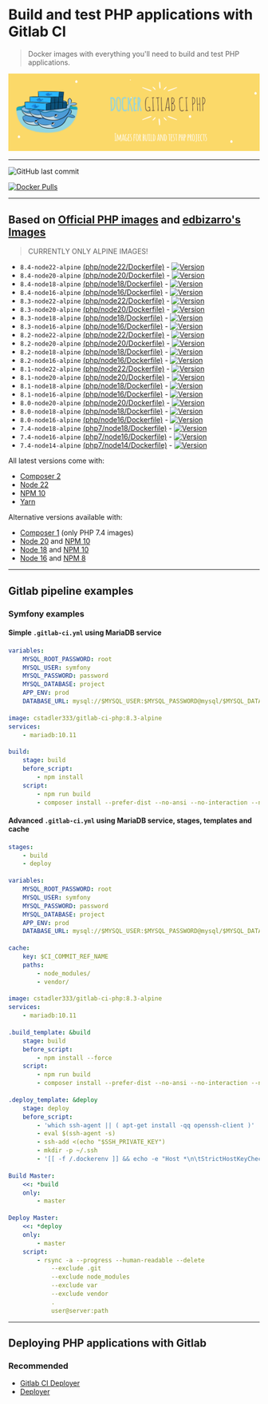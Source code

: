 # Build and test PHP applications with Gitlab CI

> Docker images with everything you'll need to build and test PHP applications.

![Logo](https://raw.githubusercontent.com/cstadler333/gitlab-ci-php/master/gitlab-ci-php.png)

---

![GitHub last commit](https://img.shields.io/github/last-commit/cstadler333/gitlab-ci-php.svg?style=for-the-badge&logo=git)

[![Docker Pulls](https://img.shields.io/docker/pulls/cstadler333/gitlab-ci-php.svg?style=for-the-badge&logo=docker)](https://hub.docker.com/r/cstadler333/gitlab-ci-php/)

---

## Based on [Official PHP images](https://hub.docker.com/_/php/) and [edbizarro's Images](https://github.com/edbizarro/gitlab-ci-pipeline-php)

> CURRENTLY ONLY ALPINE IMAGES!

- `8.4-node22-alpine` [(php/node22/Dockerfile)](https://github.com/cstadler333/gitlab-ci-php/blob/main/php/node22/Dockerfile) - [![Version](https://img.shields.io/docker/v/cstadler333/gitlab-ci-php/8.4-node22-alpine?style=for-the-badge&logo=docker)](https://hub.docker.com/r/cstadler333/gitlab-ci-php/tags?name=8.4-node22-alpine)
- `8.4-node20-alpine` [(php/node20/Dockerfile)](https://github.com/cstadler333/gitlab-ci-php/blob/main/php/node20/Dockerfile) - [![Version](https://img.shields.io/docker/v/cstadler333/gitlab-ci-php/8.4-node20-alpine?style=for-the-badge&logo=docker)](https://hub.docker.com/r/cstadler333/gitlab-ci-php/tags?name=8.4-node20-alpine)
- `8.4-node18-alpine` [(php/node18/Dockerfile)](https://github.com/cstadler333/gitlab-ci-php/blob/main/php/node18/Dockerfile) - [![Version](https://img.shields.io/docker/v/cstadler333/gitlab-ci-php/8.4-node18-alpine?style=for-the-badge&logo=docker)](https://hub.docker.com/r/cstadler333/gitlab-ci-php/tags?name=8.4-node18-alpine)
- `8.4-node16-alpine` [(php/node16/Dockerfile)](https://github.com/cstadler333/gitlab-ci-php/blob/main/php/node16/Dockerfile) - [![Version](https://img.shields.io/docker/v/cstadler333/gitlab-ci-php/8.4-node16-alpine?style=for-the-badge&logo=docker)](https://hub.docker.com/r/cstadler333/gitlab-ci-php/tags?name=8.4-node16-alpine)
- `8.3-node22-alpine` [(php/node22/Dockerfile)](https://github.com/cstadler333/gitlab-ci-php/blob/main/php/node22/Dockerfile) - [![Version](https://img.shields.io/docker/v/cstadler333/gitlab-ci-php/8.3-node22-alpine?style=for-the-badge&logo=docker)](https://hub.docker.com/r/cstadler333/gitlab-ci-php/tags?name=8.3-node22-alpine)
- `8.3-node20-alpine` [(php/node20/Dockerfile)](https://github.com/cstadler333/gitlab-ci-php/blob/main/php/node20/Dockerfile) - [![Version](https://img.shields.io/docker/v/cstadler333/gitlab-ci-php/8.3-node20-alpine?style=for-the-badge&logo=docker)](https://hub.docker.com/r/cstadler333/gitlab-ci-php/tags?name=8.3-node20-alpine)
- `8.3-node18-alpine` [(php/node18/Dockerfile)](https://github.com/cstadler333/gitlab-ci-php/blob/main/php/node18/Dockerfile) - [![Version](https://img.shields.io/docker/v/cstadler333/gitlab-ci-php/8.3-node18-alpine?style=for-the-badge&logo=docker)](https://hub.docker.com/r/cstadler333/gitlab-ci-php/tags?name=8.3-node18-alpine)
- `8.3-node16-alpine` [(php/node16/Dockerfile)](https://github.com/cstadler333/gitlab-ci-php/blob/main/php/node16/Dockerfile) - [![Version](https://img.shields.io/docker/v/cstadler333/gitlab-ci-php/8.3-node16-alpine?style=for-the-badge&logo=docker)](https://hub.docker.com/r/cstadler333/gitlab-ci-php/tags?name=8.3-node16-alpine)
- `8.2-node22-alpine` [(php/node22/Dockerfile)](https://github.com/cstadler333/gitlab-ci-php/blob/main/php/node22/Dockerfile) - [![Version](https://img.shields.io/docker/v/cstadler333/gitlab-ci-php/8.2-node22-alpine?style=for-the-badge&logo=docker)](https://hub.docker.com/r/cstadler333/gitlab-ci-php/tags?name=8.2-node22-alpine)
- `8.2-node20-alpine` [(php/node20/Dockerfile)](https://github.com/cstadler333/gitlab-ci-php/blob/main/php/node20/Dockerfile) - [![Version](https://img.shields.io/docker/v/cstadler333/gitlab-ci-php/8.2-node20-alpine?style=for-the-badge&logo=docker)](https://hub.docker.com/r/cstadler333/gitlab-ci-php/tags?name=8.2-node20-alpine)
- `8.2-node18-alpine` [(php/node18/Dockerfile)](https://github.com/cstadler333/gitlab-ci-php/blob/main/php/node18/Dockerfile) - [![Version](https://img.shields.io/docker/v/cstadler333/gitlab-ci-php/8.2-node18-alpine?style=for-the-badge&logo=docker)](https://hub.docker.com/r/cstadler333/gitlab-ci-php/tags?name=8.2-node18-alpine)
- `8.2-node16-alpine` [(php/node16/Dockerfile)](https://github.com/cstadler333/gitlab-ci-php/blob/main/php/node16/Dockerfile) - [![Version](https://img.shields.io/docker/v/cstadler333/gitlab-ci-php/8.2-node16-alpine?style=for-the-badge&logo=docker)](https://hub.docker.com/r/cstadler333/gitlab-ci-php/tags?name=8.2-node16-alpine)
- `8.1-node22-alpine` [(php/node22/Dockerfile)](https://github.com/cstadler333/gitlab-ci-php/blob/main/php/node22/Dockerfile) - [![Version](https://img.shields.io/docker/v/cstadler333/gitlab-ci-php/8.1-node22-alpine?style=for-the-badge&logo=docker)](https://hub.docker.com/r/cstadler333/gitlab-ci-php/tags?name=8.1-node22-alpine)
- `8.1-node20-alpine` [(php/node20/Dockerfile)](https://github.com/cstadler333/gitlab-ci-php/blob/main/php/node20/Dockerfile) - [![Version](https://img.shields.io/docker/v/cstadler333/gitlab-ci-php/8.1-node20-alpine?style=for-the-badge&logo=docker)](https://hub.docker.com/r/cstadler333/gitlab-ci-php/tags?name=8.1-node20-alpine)
- `8.1-node18-alpine` [(php/node18/Dockerfile)](https://github.com/cstadler333/gitlab-ci-php/blob/main/php/node18/Dockerfile) - [![Version](https://img.shields.io/docker/v/cstadler333/gitlab-ci-php/8.1-node18-alpine?style=for-the-badge&logo=docker)](https://hub.docker.com/r/cstadler333/gitlab-ci-php/tags?name=8.1-node18-alpine)
- `8.1-node16-alpine` [(php/node16/Dockerfile)](https://github.com/cstadler333/gitlab-ci-php/blob/main/php/node16/Dockerfile) - [![Version](https://img.shields.io/docker/v/cstadler333/gitlab-ci-php/8.1-node16-alpine?style=for-the-badge&logo=docker)](https://hub.docker.com/r/cstadler333/gitlab-ci-php/tags?name=8.1-node16-alpine)
- `8.0-node20-alpine` [(php/node20/Dockerfile)](https://github.com/cstadler333/gitlab-ci-php/blob/main/php/node20/Dockerfile) - [![Version](https://img.shields.io/docker/v/cstadler333/gitlab-ci-php/8.0-node20-alpine?style=for-the-badge&logo=docker)](https://hub.docker.com/r/cstadler333/gitlab-ci-php/tags?name=8.0-node20-alpine)
- `8.0-node18-alpine` [(php/node18/Dockerfile)](https://github.com/cstadler333/gitlab-ci-php/blob/main/php/node18/Dockerfile) - [![Version](https://img.shields.io/docker/v/cstadler333/gitlab-ci-php/8.0-node18-alpine?style=for-the-badge&logo=docker)](https://hub.docker.com/r/cstadler333/gitlab-ci-php/tags?name=8.0-node18-alpine)
- `8.0-node16-alpine` [(php/node16/Dockerfile)](https://github.com/cstadler333/gitlab-ci-php/blob/main/php/node16/Dockerfile) - [![Version](https://img.shields.io/docker/v/cstadler333/gitlab-ci-php/8.0-node16-alpine?style=for-the-badge&logo=docker)](https://hub.docker.com/r/cstadler333/gitlab-ci-php/tags?name=8.0-node16-alpine)
- `7.4-node18-alpine` [(php7/node18/Dockerfile)](https://github.com/cstadler333/gitlab-ci-php/blob/main/php7/node18/Dockerfile) - [![Version](https://img.shields.io/docker/v/cstadler333/gitlab-ci-php/7.4-node18-alpine?style=for-the-badge&logo=docker)](https://hub.docker.com/r/cstadler333/gitlab-ci-php/tags?name=7.4-node18-alpine)
- `7.4-node16-alpine` [(php7/node16/Dockerfile)](https://github.com/cstadler333/gitlab-ci-php/blob/main/php7/node16/Dockerfile) - [![Version](https://img.shields.io/docker/v/cstadler333/gitlab-ci-php/7.4-node16-alpine?style=for-the-badge&logo=docker)](https://hub.docker.com/r/cstadler333/gitlab-ci-php/tags?name=7.4-node16-alpine)
- `7.4-node14-alpine` [(php7/node14/Dockerfile)](https://github.com/cstadler333/gitlab-ci-php/blob/main/php7/node14/Dockerfile) - [![Version](https://img.shields.io/docker/v/cstadler333/gitlab-ci-php/7.4-node14-alpine?style=for-the-badge&logo=docker)](https://hub.docker.com/r/cstadler333/gitlab-ci-php/tags?name=7.4-node14-alpine)

All latest versions come with:

- [Composer 2](https://getcomposer.org/)
- [Node 22](https://nodejs.org/en/)
- [NPM 10](https://www.npmjs.com/)
- [Yarn](https://yarnpkg.com)

Alternative versions available with:

- [Composer 1](https://getcomposer.org/) (only PHP 7.4 images)
- [Node 20](https://nodejs.org/en/) and [NPM 10](https://www.npmjs.com/)
- [Node 18](https://nodejs.org/en/) and [NPM 10](https://www.npmjs.com/)
- [Node 16](https://nodejs.org/en/) and [NPM 8](https://www.npmjs.com/)

---

## Gitlab pipeline examples

### Symfony examples

#### Simple `.gitlab-ci.yml` using MariaDB service

```yaml
variables:
    MYSQL_ROOT_PASSWORD: root
    MYSQL_USER: symfony
    MYSQL_PASSWORD: password
    MYSQL_DATABASE: project
    APP_ENV: prod
    DATABASE_URL: mysql://$MYSQL_USER:$MYSQL_PASSWORD@mysql/$MYSQL_DATABASE

image: cstadler333/gitlab-ci-php:8.3-alpine
services:
    - mariadb:10.11

build:
    stage: build
    before_script:
        - npm install
    script:
        - npm run build
        - composer install --prefer-dist --no-ansi --no-interaction --no-progress
```

#### Advanced `.gitlab-ci.yml` using MariaDB service, stages, templates and cache

```yaml
stages:
    - build
    - deploy

variables:
    MYSQL_ROOT_PASSWORD: root
    MYSQL_USER: symfony
    MYSQL_PASSWORD: password
    MYSQL_DATABASE: project
    APP_ENV: prod
    DATABASE_URL: mysql://$MYSQL_USER:$MYSQL_PASSWORD@mysql/$MYSQL_DATABASE

cache:
    key: $CI_COMMIT_REF_NAME
    paths:
        - node_modules/
        - vendor/

image: cstadler333/gitlab-ci-php:8.3-alpine
services:
    - mariadb:10.11

.build_template: &build
    stage: build
    before_script:
        - npm install --force
    script:
        - npm run build
        - composer install --prefer-dist --no-ansi --no-interaction --no-progress

.deploy_template: &deploy
    stage: deploy
    before_script:
        - 'which ssh-agent || ( apt-get install -qq openssh-client )'
        - eval $(ssh-agent -s)
        - ssh-add <(echo "$SSH_PRIVATE_KEY")
        - mkdir -p ~/.ssh
        - '[[ -f /.dockerenv ]] && echo -e "Host *\n\tStrictHostKeyChecking no\n\n" > ~/.ssh/config'

Build Master:
    <<: *build
    only:
        - master

Deploy Master:
    <<: *deploy
    only:
        - master
    script:
        - rsync -a --progress --human-readable --delete
            --exclude .git
            --exclude node_modules
            --exclude var
            --exclude vendor
            .
            user@server:path
```

---

## Deploying PHP applications with Gitlab

### Recommended

- [Gitlab CI Deployer](https://github.com/cstadler333/gitlab-ci-deployer)
- [Deployer](https://deployer.org/docs/7.x/recipe/symfony)
